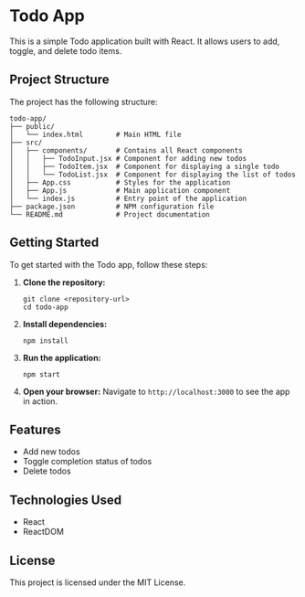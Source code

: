 # Todo App

This is a simple Todo application built with React. It allows users to add, toggle, and delete todo items.

## Project Structure

The project has the following structure:

```
todo-app/
├── public/
│   └── index.html        # Main HTML file
├── src/
│   ├── components/       # Contains all React components
│   │   ├── TodoInput.jsx # Component for adding new todos
│   │   ├── TodoItem.jsx  # Component for displaying a single todo
│   │   └── TodoList.jsx  # Component for displaying the list of todos
│   ├── App.css           # Styles for the application
│   ├── App.js            # Main application component
│   └── index.js          # Entry point of the application
├── package.json          # NPM configuration file
└── README.md             # Project documentation
```

## Getting Started

To get started with the Todo app, follow these steps:

1. **Clone the repository:**
   ```
   git clone <repository-url>
   cd todo-app
   ```

2. **Install dependencies:**
   ```
   npm install
   ```

3. **Run the application:**
   ```
   npm start
   ```

4. **Open your browser:**
   Navigate to `http://localhost:3000` to see the app in action.

## Features

- Add new todos
- Toggle completion status of todos
- Delete todos

## Technologies Used

- React
- ReactDOM

## License

This project is licensed under the MIT License.